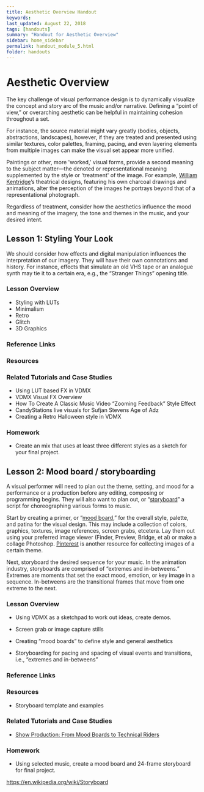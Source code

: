 ```yaml
---
title: Aesthetic Overview Handout
keywords: 
last_updated: August 22, 2018
tags: [handouts]
summary: "Handout for Aesthetic Overview"
sidebar: home_sidebar
permalink: handout_module_5.html
folder: handouts
---
```


# Aesthetic Overview

The key challenge of visual performance design is to dynamically visualize the concept and story arc of the music and/or narrative. Defining a “point of view,” or overarching aesthetic can be helpful in maintaining cohesion throughout a set. 

For instance, the source material might vary greatly (bodies, objects, abstractions, landscapes), however, if they are treated and presented using similar textures, color palettes, framing, pacing, and even layering elements from multiple images can make the visual set appear more unified. 

Paintings or other, more 'worked,' visual forms, provide a second meaning to the subject matter—the denoted or representational meaning supplemented by the style or 'treatment' of the image. For example, [William Kentridge](https://en.wikipedia.org/wiki/William_Kentridge)’s theatrical designs, featuring his own charcoal drawings and animations, alter the perception of the images he portrays beyond that of a representational photograph.

Regardless of treatment, consider how the aesthetics influence the mood and meaning of the imagery, the tone and themes in the music, and your desired intent. 

## Lesson 1: Styling Your Look

We should consider how effects and digital manipulation influences the interpretation of our imagery. They will have their own connotations and history. For instance, effects that simulate an old VHS tape or an analogue synth may tie it to a certain era, e.g., the “Stranger Things” opening title.

### Lesson Overview

* Styling with LUTs
* Minimalism
* Retro
* Glitch
* 3D Graphics

### Reference Links

### Resources

### Related Tutorials and Case Studies

* Using LUT based FX in VDMX
* VDMX Visual FX Overview
* How To Create A Classic Music Video “Zooming Feedback” Style Effect
* CandyStations live visuals for Sufjan Stevens Age of Adz
* Creating a Retro Halloween style in VDMX

### Homework

* Create an mix that uses at least three different styles as a sketch for your final project.

## Lesson 2: Mood board / storyboarding

A visual performer will need to plan out the theme, setting, and mood for a performance or a production before any editing, composing or programming begins. They will also want to plan out, or “[storyboard](https://en.wikipedia.org/wiki/Storyboard)” a script for choreographing various forms to music.

Start by creating a primer, or “[mood board](http://www.gomoodboard.com/),” for the overall style, palette, and patina for the visual design. This may include a collection of colors, graphics, textures, image references, screen grabs, etcetera. Lay them out using your preferred image viewer (Finder, Preview, Bridge, et al) or make a collage Photoshop. [Pinterest](https://www.pinterest.com/) is another resource for collecting images of a certain theme.

Next, storyboard the desired sequence for your music. In the animation industry, storyboards are comprised of “extremes and in-betweens.” Extremes are moments that set the exact mood, emotion, or key image in a sequence. In-betweens are the transitional frames that move from one extreme to the next. 

### Lesson Overview

* Using VDMX as a sketchpad to work out ideas, create demos.
* Screen grab or image capture stills 

* Creating “mood boards” to define style and general aesthetics 
* Storyboarding for pacing and spacing of visual events and transitions, i.e., “extremes and in-betweens”

### Reference Links

### Resources

* Storyboard template and examples

### Related Tutorials and Case Studies

* [Show Production: From Mood Boards to Technical Riders](https://vdmx.vidvox.net/tutorials/from-mood-boards-to-technical-riders)

### Homework

* Using selected music, create a mood board and 24-frame storyboard for final project.

https://en.wikipedia.org/wiki/Storyboard

